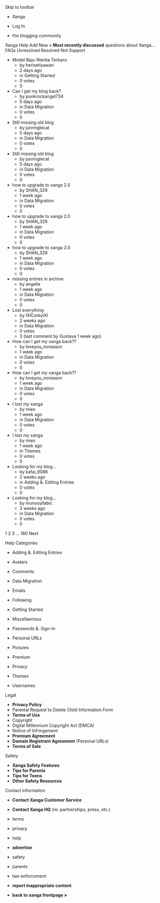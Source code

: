 Skip to toolbar

*   Xanga

*   Log In

*   the blogging community

Xanga Help Add New » **Most recently discussed** questions about Xanga… FAQs Unresolved Resolved Not Support

*   Model Baju Wanita Terbaru
    *   by herisetiyawan
    *   2 days ago
    *   in Getting Started
    *   0 votes
    *   0
*   Can I get my blog back?
    *   by punkrockangel734
    *   5 days ago
    *   in Data Migration
    *   0 votes
    *   0
*   Still missing old blog
    *   by junnnglecat
    *   5 days ago
    *   in Data Migration
    *   0 votes
    *   0
*   Still missing old blog
    *   by junnnglecat
    *   5 days ago
    *   in Data Migration
    *   0 votes
    *   0
*   how to upgrade to xanga 2.0
    *   by SHAN\_329
    *   1 week ago
    *   in Data Migration
    *   0 votes
    *   0
*   how to upgrade to xanga 2.0
    *   by SHAN\_329
    *   1 week ago
    *   in Data Migration
    *   0 votes
    *   0
*   how to upgrade to xanga 2.0
    *   by SHAN\_329
    *   1 week ago
    *   in Data Migration
    *   0 votes
    *   0
*   missing entries in archive
    *   by angelle
    *   1 week ago
    *   in Data Migration
    *   0 votes
    *   0
*   Lost everything
    *   by lXlCorkylXl
    *   2 weeks ago
    *   in Data Migration
    *   0 votes
    *   3 (last comment by Gustava 1 week ago)
*   How can I get my xanga back??
    *   by loveyou\_noreason
    *   1 week ago
    *   in Data Migration
    *   0 votes
    *   0
*   How can I get my xanga back??
    *   by loveyou\_noreason
    *   1 week ago
    *   in Data Migration
    *   0 votes
    *   0
*   I lost my xanga
    *   by mies
    *   1 week ago
    *   in Data Migration
    *   0 votes
    *   0
*   I lost my xanga
    *   by mies
    *   1 week ago
    *   in Themes
    *   0 votes
    *   0
*   Looking for my blog...
    *   by kafai\_9086
    *   2 weeks ago
    *   in Adding &. Editing Entries
    *   0 votes
    *   0
*   Looking for my blog...
    *   by monosyllabic
    *   3 weeks ago
    *   in Data Migration
    *   0 votes
    *   0

1 2 3 ... 160 Next

Help Categories

*   Adding &. Editing Entries
*   Avatars
*   Comments
*   Data Migration
*   Emails
*   Following
*   Getting Started
*   Miscellaenous

*   Passwords &. Sign-In
*   Personal URLs
*   Pictures
*   Premium
*   Privacy
*   Themes
*   Usernames

Legal

*   **Privacy Policy**
*   Parental Request to Delete Child Information Form
*   **Terms of Use**
*   Copyright
*   Digital Millennium Copyright Act (DMCA)
*   Notice of Infringement
*   **Premium Agreement**
*   **Domain Registrant Agreement** (Personal URLs)
*   **Terms of Sale**

Safety

*   **Xanga Safety Features**
*   **Tips for Parents**
*   **Tips for Teens**
*   **Other Safety Resources**

Contact Information

*   **Contact Xanga Customer Service**
*   **Contact Xanga HQ** (re: partnerships, press, etc.)

*   terms
*   privacy
*   help
*   **advertise**

*   safety
*   parents
*   law enforcement
*   **report inappropriate content**

*   **back to xanga frontpage »**
